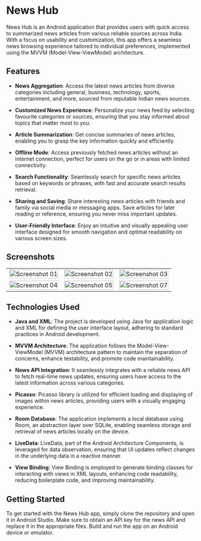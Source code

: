 # News Hub

News Hub is an Android application that provides users with quick access to summarized news articles from various reliable sources across India. With a focus on usability and customization, this app offers a seamless news browsing experience tailored to individual preferences, implemented using the MVVM (Model-View-ViewModel) architecture.

## Features

- **News Aggregation**: Access the latest news articles from diverse categories including general, business, technology, sports, entertainment, and more, sourced from reputable Indian news sources.
  
- **Customized News Experience**: Personalize your news feed by selecting favourite categories or sources, ensuring that you stay informed about topics that matter most to you.
  
- **Article Summarization**: Get concise summaries of news articles, enabling you to grasp the key information quickly and efficiently.
  
- **Offline Mode**: Access previously fetched news articles without an internet connection, perfect for users on the go or in areas with limited connectivity.
  
- **Search Functionality**: Seamlessly search for specific news articles based on keywords or phrases, with fast and accurate search results retrieval.
  
- **Sharing and Saving**: Share interesting news articles with friends and family via social media or messaging apps. Save articles for later reading or reference, ensuring you never miss important updates.
  
- **User-Friendly Interface**: Enjoy an intuitive and visually appealing user interface designed for smooth navigation and optimal readability on various screen sizes.

## Screenshots
<table>
    <tr>
        <td><img src="https://github.com/amishsxt/News-Hub/assets/93335461/6a8b9564-37a1-42c4-9be3-efd9200e504a" alt="Screenshot 01" width="100%"></td>
        <td><img src="https://github.com/amishsxt/News-Hub/assets/93335461/bcd7b28e-3efa-432b-8dc7-cc487d317312" alt="Screenshot 02" width="100%"></td>
        <td><img src="https://github.com/amishsxt/News-Hub/assets/93335461/8e6873dc-a3f8-4f67-ae4b-d547170fd9aa" alt="Screenshot 03" width="100%"></td>
    </tr>
    <tr>
        <td><img src="https://github.com/amishsxt/News-Hub/assets/93335461/53430e4b-a520-49b5-8299-7bc089bf45f0" alt="Screenshot 04" width="100%"></td>
        <td><img src="https://github.com/amishsxt/News-Hub/assets/93335461/38452725-766b-4c59-8604-dcbd48247d2b" alt="Screenshot 05" width="100%"></td>
        <td><img src="https://github.com/amishsxt/News-Hub/assets/93335461/c0966402-81e3-4051-a00d-dd8909d9cd27" alt="Screenshot 07" width="100%"></td>
    </tr>
</table>


## Technologies Used

- **Java and XML**: The project is developed using Java for application logic and XML for defining the user interface layout, adhering to standard practices in Android development.
  
- **MVVM Architecture**: The application follows the Model-View-ViewModel (MVVM) architecture pattern to maintain the separation of concerns, enhance testability, and promote code maintainability.
  
- **News API Integration**: It seamlessly integrates with a reliable news API to fetch real-time news updates, ensuring users have access to the latest information across various categories.
  
- **Picasso**: Picasso library is utilized for efficient loading and displaying of images within news articles, providing users with a visually engaging experience.
  
- **Room Database**: The application implements a local database using Room, an abstraction layer over SQLite, enabling seamless storage and retrieval of news articles locally on the device.
  
- **LiveData**: LiveData, part of the Android Architecture Components, is leveraged for data observation, ensuring that UI updates reflect changes in the underlying data in a reactive manner.
  
- **View Binding**: View Binding is employed to generate binding classes for interacting with views in XML layouts, enhancing code readability, reducing boilerplate code, and improving maintainability.


## Getting Started

To get started with the News Hub app, simply clone the repository and open it in Android Studio. Make sure to obtain an API key for the news API and replace it in the appropriate files. Build and run the app on an Android device or emulator.
